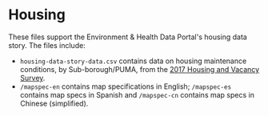 # Housing
These files support the Environment & Health Data Portal's housing data story. The files include:
- `housing-data-story-data.csv` contains data on housing maintenance conditions, by Sub-borough/PUMA, from the [2017 Housing and Vacancy Survey](https://www.census.gov/programs-surveys/nychvs.html). 
- `/mapspec-en` contains map specifications in English; `/mapspec-es` contains map specs in Spanish and `/mapspec-cn` contains map specs in Chinese (simplified).
